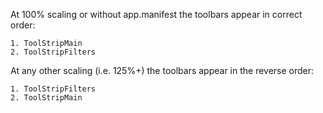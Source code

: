 At 100% scaling or without app.manifest the toolbars appear in correct order:

    1. ToolStripMain
    2. ToolStripFilters

At any other scaling (i.e. 125%+) the toolbars appear in the reverse order:

    1. ToolStripFilters
    2. ToolStripMain
